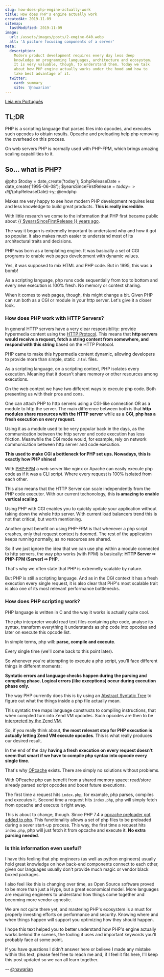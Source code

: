```yaml
---
slug: how-does-php-engine-actually-work
title: How does PHP's engine actually work
createdAt: 2019-11-09
sitemap:
  lastModified: 2019-11-09
image:
  url: /assets/images/posts/2-engine-640.webp
  alt: 'A picture focusing components of a server'
meta:
  description:
    Modern product development requires every day less deep
    knowledge on programming languages, architecture and ecosystem.
    It is very valuable, though, to understand them. Today we talk
    about how PHP engine actually works under the hood and how to
    take best advantage of it.
  twitter:
    card: summary
    site: '@nawarian'
---
```


[Leia em Português](/br/edicao/como-php-funciona-na-verdade/)

## TL;DR

PHP is a scripting language that parses files into opcodes,
and executes such opcodes to obtain results. Opcache and
preloading help php removing the overhead on this process.

On web servers PHP is normally used with PHP-FPM, which brings
amazing scaling capabilities to it.

## So... what is PHP?

@php
  $today = date_create('today');
  $phpReleaseDate = date_create('1995-06-08');
  $yearsSinceFirstRelease = $today->diff($phpReleaseDate)->y;
@endphp

Makes me very happy to see how modern PHP development
requires less and less knowledge to build great products.
**This is really incredible**.

With little research we come to the information that PHP
first became public about [{{ $yearsSinceFirstRelease }} years ago](https://groups.google.com/forum/#!msg/comp.infosystems.www.authoring.cgi/PyJ25gZ6z7A/M9FkTUVDfcwJ).

The way it began is extremelly important to understand
why and how it got so popular. It also makes much easier
to understand most of its architectural traits and decisions.

PHP was born as a templating engine. It was basically a set
of CGI programs to enable web pages development with dynamic
values.

Yes, it was supposed to mix HTML and PHP code. But in 1995,
this was a bomb!

As a scripting language, php runs code sequentially from
top to bottom and every new execution is 100% fresh. No
memory or context sharing.

When it comes to web pages, though, this might change a bit.
Given PHP can run both as a CGI or module in your http server.
Let's give it a closer look.

### How does PHP work with HTTP Servers?

In general HTTP servers have a very clear responsibility:
provide hypermedia content using the [HTTP Protocol](https://tools.ietf.org/html/rfc2616#page-7).
This means that **http servers would receive a request,
fetch a string content from somewhere, and respond
with this string** based on the HTTP Protocol.

PHP came to make this hypermedia content dynamic, allowing
developers to provide more than simple, static `.html` files.

As a scripting language, on a scripting context, PHP
isolates every execution. Meaning that it doesn't share
memory or other resources among executions.

On the web context we have two different ways to execute
php code. Both presenting us with their pros and cons.

One can attach PHP to http servers using a CGI-like connection
OR as a module to http the server. The main difference between
both is that **http modules share resources with the HTTP server**
while as a **CGI, php has a fresh execution on every request**.

Using it as a module used to be very popular back in the days,
as the communication between the http server and code execution
has less friction. Meanwhile the CGI mode would, for example,
rely on network communication between http server and code
execution.

**This used to make CGI a bottleneck for PHP set ups. Nowadays,
this is exactly how PHP shines!**

With [PHP-FPM](https://www.php.net/manual/en/install.fpm.php) a
web server like nginx or Apache can easily execute php code
as if it was a CLI script. Where every request is 100% isolated
from each other.

This also means that the HTTP Server can scale independently
from the PHP code executor. With our current techonology, this
**is amazing to enable vertical scaling**.

Using PHP with CGI enables you to quickly update your application
without taking down the whole http server. With current load
balancers trend this is not that critical, but worth mentioning.

Another great benefit on using PHP-FPM is that whenever a php
script crashes, only that request context is doomed. The rest
of the application keeps running normally, as no resources are
shared.

So if we just ignore the idea that we can use php within a
module connected to http servers, the way php works (with FPM)
is basically: **HTTP Server ⇨ PHP-FPM (Server) ⇨ PHP**.

That's why we often state that PHP is extremelly scalable
by nature.

But PHP is still a scripting language. And as in the CGI
context it has a fresh execution every single request, it
is also clear that PHP's most scalable trait is also one
of its most relevant performance bottlenecks.

### How does PHP scripting work?

PHP language is written in C and the way it works is actually
quite cool.

The php interpreter would read text files containing php code,
analyse its syntax, transform everything it understands
as php code into opcodes and later on execute this opcode list.

In simple terms, php will: **parse, compile and execute**.

Every single time (we'll come back to this point later).

So whenever you're attempting to execute a php script, you'll
face different things in different moments:

**Syntatic errors and language checks happen during the parsing
and compiling phase. Logical errors (like exceptions) occur
during execution phase only.**

The way PHP currently does this is by using an [Abstract Syntatic Tree](https://wiki.php.net/rfc/abstract_syntax_tree)
to figure out what the things inside a php file actually mean.

This syntatic tree maps language constructs to compiling
instructions, that when compiled turn into Zend VM opcodes.
Such opcodes are then to be [interpreted by the Zend VM](https://github.com/php/php-src/blob/master/Zend/zend_vm_def.h).

So, if you really think about, **the most relevant step for PHP
execution is actually letting Zend VM execute opcodes**. This is
what really produces our desired result.

In the end of the day **having a fresh execution on every
request doesn't seem that smart if we have to compile php
syntax into opcode every single time**.

That's why [OPcache](https://www.php.net/manual/en/intro.opcache.php)
exists. There are simply no solutions without problems.

With OPcache php can benefit from a shared memory space: read/store
already parsed script opcodes and boost future executions.

The first time a request hits `index.php`, for example, php parses,
compiles and executes it. Second time a request hits `index.php`, php
will simply fetch from opcache and execute it right away.

This is about to change, though. Since PHP 7.4 a [opcache preloader got added to php](https://wiki.php.net/rfc/preload).
This functionality allows a set of php files to be preloaded
during a sever start-up process. This way, the first time a request
hits `index.php`, php will just fetch it from opcache and execute it.
**No extra parsing needed**.

### Is this information even useful?

I have this feeling that php engineers (as well as python engineers)
usually hold great knowledge on how back-end components connect to
each other, given our languages usually don't provide much magic or
vendor black boxed packages.

I also feel like this is changing over time, as Open Source software
proved to be more than just a Hype, but a great economical model.
More languages are requiring engineers to understand how things come
together and becoming more vendor agnostic.

We are not quite there yet, and mastering PHP's ecosystem is a must
for properly investing efforts on performance and security. Knowing
where and when things happen will support you optimizing how they
should happen.

I hope this text helped you to better understand how PHP's engine
actually works behind the scenes, the tooling it uses and important
keywords you'll probably face at some point.

If you have questions I didn't answer here or believe I made any
mistake within this text, please feel free to reach me and, if I feel
it fits here, I'll keep this post updated so we can all learn
together.

<div class="align-right">
  --
  <a href="https://twitter.com/nawarian" rel="nofollow">
    @nawarian
  </a>
</div>

<script type="application/ld+json">
{
  "@context": "https://schema.org",
  "@type": "TechArticle",
  "headline": "How does PHP's engine actually work",
  "description": "Modern product development requires every day less deep knowledge on programming languages, architecture and ecosystem. It is very valuable, though, to understand them. Today we talk about how PHP engine actually works under the hood and how to take best advantage of it.",
  "image": [
    "{{ $page->getBaseUrl() }}/assets/images/2-engine.jpg"
   ],
  "datePublished": "2019-11-09T00:00:00+08:00",
  "dateModified": "2019-11-09T00:00:00+08:00",
  "author": {
    "@type": "Person",
    "name": "Nawarian Níckolas Da Silva"
  },
   "publisher": {
    "@type": "Organization",
    "name": "ThePHP Website",
    "logo": {
      "@type": "ImageObject",
      "url": "https://thephp.website/favicon.ico"
    }
  }
}
</script>
